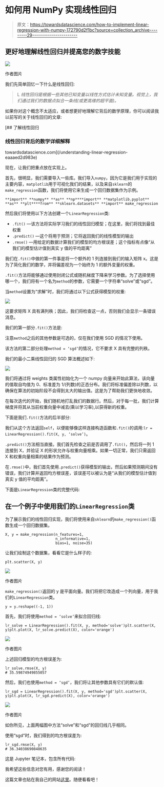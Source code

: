 # 如何用 NumPy 实现线性回归

> 原文：<https://towardsdatascience.com/how-to-implement-linear-regression-with-numpy-172790d2f1bc?source=collection_archive---------29----------------------->

## 更好地理解线性回归并提高您的数字技能

![](img/7356e24c4c88918fed547de204087928.png)

作者图片

我们先简单回忆一下什么是线性回归:

> L *线性回归是根据一些其他已知变量以线性方式估计未知变量。视觉上，我们通过我们的数据点拟合一条线(或更高维的超平面)。*

如果你对这个概念不太适应，或者想更好地理解它背后的数学原理，你可以阅读我以前写的关于线性回归的文章:

[](/understanding-linear-regression-eaaaed2d983e) [## 了解线性回归

### 线性回归背后的数学详细解释

towardsdatascience.com](/understanding-linear-regression-eaaaed2d983e) 

现在，让我们把重点放在实现上。

首先，很明显，我们需要导入一些库。我们导入`numpy`，因为它是我们用于实现的主要内容，`matplotlib`用于可视化我们的结果，以及来自`sklearn`的`make_regression`函数，我们将使用它来生成一个回归数据集作为示例。

```
**import** **numpy** **as** **np****import** **matplotlib.pyplot** **as** **plt****from** **sklearn.datasets** **import** make_regression
```

然后我们将使用以下方法创建一个`LinearRegression`类:

*   `.fit()` —该方法将实际学习我们的线性回归模型；在这里，我们将找到最佳权重
*   `.predict()` —这个将用于预测；它将返回我们的线性模型的输出
*   `.rmse()` —用给定的数据计算我们的模型的均方根误差；这个指标有点像“从我们的模型估计值到真实 y 值的平均距离”

我们在`.fit()`中做的第一件事是将一个额外的 1 列连接到我们的输入矩阵 x。这是为了简化我们的数学，并将偏差视为一个始终为 1 的额外变量的权重。

`.fit()`方法将能够通过使用封闭公式或随机梯度下降来学习参数。为了选择使用哪一个，我们将有一个名为`method`的参数，它需要一个字符串“solve”或“sgd”。

当`method`设置为“求解”时，我们将通过以下公式获得模型的权重:

![](img/81cf1575b2c991ff9ababd19c7e41831.png)

这要求矩阵 X 具有满列秩；因此，我们将检查这一点，否则我们会显示一条错误消息。

我们的第一部分`.fit()`方法是:

注意`method`之后的其他参数是可选的，仅在我们使用 SGD 的情况下使用。

该方法的第二部分处理`method = ‘sgd’`的情况，它不要求 X 具有完整的列秩。

我们的最小二乘线性回归的 SGD 算法概述如下:

![](img/10ce771fffe67668a5488a8a04325a4e.png)

我们将通过将 weights 类属性初始化为一个 numpy 向量来开始此算法，该向量的值取自均值为 0、标准差为 1/(列数)的正态分布。我们将标准偏差除以列数，以确保在算法的初始阶段不会得到太大的输出值。这是为了帮助我们更快地收敛。

在每次迭代的开始，我们随机地打乱我们的数据行。然后，对于每一批，我们计算梯度并将其从当前权重向量中减去(乘以学习率),以获得新的权重。

下面是我们`.fit()`方法的后半部分:

我们从这个方法返回`self`，以便能够像这样连接构造函数和`.fit()`的调用:`lr = LinearRegression().fit(X, y, ‘solve’)`。

`.predict()`方法相当直接。我们首先检查之前是否调用了`.fit()`，然后将一列 1 连接到 X，并验证 X 的形状允许与权重向量相乘。如果一切正常，我们只需返回 X 和权重向量相乘的结果作为预测。

在`.rmse()`中，我们首先使用`.predict()`获得模型的输出，然后如果预测期间没有错误，我们计算并返回均方根误差，该误差可以被认为是“从我们的模型估计值到真实 y 值的平均距离”。

下面是`LinearRegression`类的完整代码:

## 在一个例子中使用我们的`LinearRegression`类

为了展示我们的线性回归实现，我们将使用来自`sklearn`的`make_regression()`函数生成一个回归数据集。

```
X, y = make_regression(n_features=1,
                       n_informative=1,
                       bias=1, noise=35)
```

让我们绘制这个数据集，看看它是什么样子的:

```
plt.scatter(X, y)
```

![](img/3dc97a3541bbd2d0af4692be5130eb0c.png)

作者图片

`make_regression()`返回的 y 是平面向量。我们将把它改造成一个列向量，用于我们的`LinearRegression`类。

```
y = y.reshape((-1, 1))
```

首先，我们将使用`method = ‘solve’`来拟合回归线:

```
lr_solve = LinearRegression().fit(X, y, method='solve')plt.scatter(X, y)plt.plot(X, lr_solve.predict(X), color='orange')
```

![](img/334f2ec729dc371efbf5f86ec062e92e.png)

作者图片

上述回归模型的均方根误差为:

```
lr_solve.rmse(X, y)
# 35.59874949855057
```

然后，我们也使用`method = ‘sgd’`，我们将让其他参数具有它们的默认值:

```
lr_sgd = LinearRegression().fit(X, y, method='sgd')plt.scatter(X, y)plt.plot(X, lr_sgd.predict(X), color='orange')
```

![](img/930b509ec2f312f04c1cc7fe4be730b1.png)

作者图片

如你所见，上面两幅图中方法“solve”和“sgd”的回归线几乎相同。

使用“sgd”时，我们得到的均方根误差为:

```
lr_sgd.rmse(X, y)
# 36.34038690848635
```

这是 Jupyter 笔记本，包含所有代码:

我希望这些信息对您有用，感谢您的阅读！

这篇文章也贴在我自己的网站[这里](https://www.nablasquared.com/how-to-implement-linear-regression-with-numpy/)。随便看看吧！